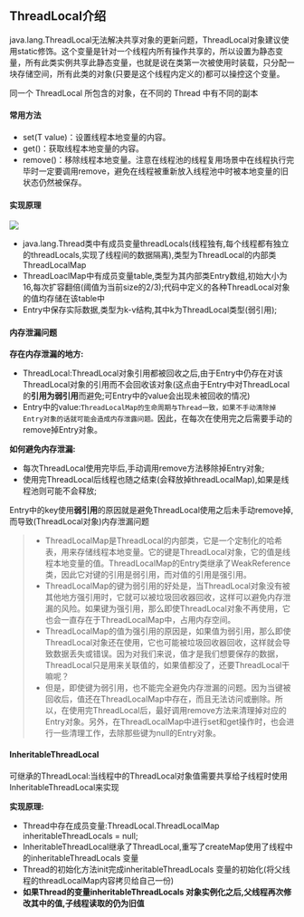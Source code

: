 ## ThreadLocal介绍

java.lang.ThreadLocal无法解决共享对象的更新问题，ThreadLocal对象建议使用static修饰。这个变量是针对一个线程内所有操作共享的，所以设置为静态变量，所有此类实例共享此静态变量，也就是说在类第一次被使用时装载，只分配一块存储空间，所有此类的对象(只要是这个线程内定义的)都可以操控这个变量。

同一个 ThreadLocal 所包含的对象，在不同的 Thread 中有不同的副本

#### 常用方法

- set(T value)：设置线程本地变量的内容。
- get()：获取线程本地变量的内容。
- remove()：移除线程本地变量。注意在线程池的线程复用场景中在线程执行完毕时一定要调用remove，避免在线程被重新放入线程池中时被本地变量的旧状态仍然被保存。

#### 实现原理

![](https://www.zdk.world/wp-content/uploads/2022/08/ThreadLocal.drawio.png)

- java.lang.Thread类中有成员变量threadLocals(线程独有,每个线程都有独立的threadLocals,实现了线程间的数据隔离),类型为ThreadLocal的内部类ThreadLocalMap
- ThreadLoaclMap中有成员变量table,类型为其内部类Entry数组,初始大小为16,每次扩容翻倍(阈值为当前size的2/3);代码中定义的各种ThreadLocal对象的值均存储在该table中
- Entry中保存实际数据,类型为k-v结构,其中k为ThreadLocal类型(弱引用);

#### 内存泄漏问题

**存在内存泄漏的地方:**

- ThreadLocal:ThreadLocal对象引用都被回收之后,由于Entry中仍存在对该ThreadLocal对象的引用而不会回收该对象(这点由于Entry中对ThreadLocal的**引用为弱引用**而避免;可Entry中的value会出现未被回收的情况)
- Entry中的value:`ThreadLocalMap的生命周期与Thread一致，如果不手动清除掉Entry对象的话就可能会造成内存泄露问题。`因此，在每次在使用完之后需要手动的remove掉Entry对象。

**如何避免内存泄漏:**

- 每次ThreadLocal使用完毕后,手动调用remove方法移除掉Entry对象;
- 使用完ThreadLocal后线程也随之结束(会释放掉threadLocalMap),如果是线程池则可能不会释放;

Entry中的key使用**弱引用**的原因就是避免ThreadLocal使用之后未手动remove掉,而导致(ThreadLocal对象)内存泄漏问题

> - ThreadLocalMap是ThreadLocal的内部类，它是一个定制化的哈希表，用来存储线程本地变量。它的键是ThreadLocal对象，它的值是线程本地变量的值。ThreadLocalMap的Entry类继承了WeakReference类，因此它对键的引用是弱引用，而对值的引用是强引用。
> - ThreadLocalMap的键为弱引用的好处是，当ThreadLocal对象没有被其他地方强引用时，它就可以被垃圾回收器回收，这样可以避免内存泄漏的风险。如果键为强引用，那么即使ThreadLocal对象不再使用，它也会一直存在于ThreadLocalMap中，占用内存空间。
> - ThreadLocalMap的值为强引用的原因是，如果值为弱引用，那么即使ThreadLocal对象还在使用，它也可能被垃圾回收器回收，这样就会导致数据丢失或错误。因为对我们来说，值才是我们想要保存的数据，ThreadLocal只是用来关联值的，如果值都没了，还要ThreadLocal干嘛呢？
> - 但是，即使键为弱引用，也不能完全避免内存泄漏的问题。因为当键被回收后，值还在ThreadLocalMap中存在，而且无法访问或删除。所以，在使用完ThreadLocal后，最好调用remove方法来清理掉对应的Entry对象。另外，在ThreadLocalMap中进行set和get操作时，也会进行一些清理工作，去除那些键为null的Entry对象。

#### InheritableThreadLocal

可继承的ThreadLocal:当线程中的ThreadLocal对象值需要共享给子线程时使用InheritableThreadLocal来实现

**实现原理:**

- Thread中存在成员变量:ThreadLocal.ThreadLocalMap inheritableThreadLocals = null;
- InheritableThreadLocal继承了ThreadLocal,重写了createMap使用了线程中的inheritableThreadLocals 变量
- Thread的初始化方法init完成inheritableThreadLocals 变量的初始化(将父线程的threadLocalMap内容拷贝给自己一份)
- **如果Thread的变量inheritableThreadLocals 对象实例化之后,父线程再次修改其中的值,子线程读取的仍为旧值**